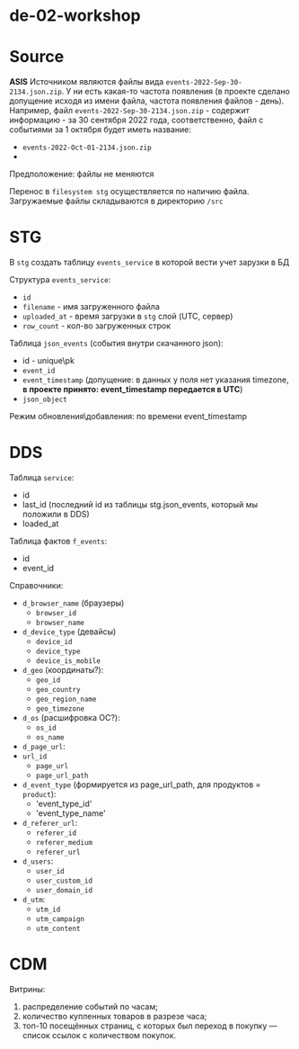 # de-02-workshop

# Source

**ASIS** Источником являются файлы вида `events-2022-Sep-30-2134.json.zip`. У ни есть какая-то частота появления (в проекте сделано допущение исходя из имени файла, частота появления файлов - день).
Например, файл `events-2022-Sep-30-2134.json.zip` - содержит информацию - за 30 сентября 2022 года, соответственно, файл с событиями за 1 октября будет иметь название:
- `events-2022-Oct-01-2134.json.zip`
- 
Предположение: файлы не меняются

Перенос в `filesystem stg` осуществляется по наличию файла. Загружаемые файлы складываются в директорию `/src`

# STG

В `stg` создать таблицу `events_service` в которой вести учет зарузки в БД

Структура `events_service`:
- `id`
- `filename` - имя загруженного файла
- `uploaded_at` - время загрузки в `stg` слой (UTC, сервер)
- `row_count` - кол-во загруженных строк

Таблица `json_events` (события внутри скачанного json):
- id - unique\pk
- `event_id`
- `event_timestamp` (допущение: в данных у поля нет указания timezone, **в проекте принято: event_timestamp передается в UTC**)
- `json_object`

Режим обновления\добавления: по времени event_timestamp

# DDS

Таблица `service`:
- id
- last_id (последний id из таблицы stg.json_events, который мы положили в DDS)
- loaded_at

Таблица фактов `f_events`:
- id
- event_id


Справочники:
- `d_browser_name` (браузеры)
  - `browser_id`
  - `browser_name`
- `d_device_type` (девайсы)
  - `device_id`
  - `device_type`
  - `device_is_mobile`
- `d_geo` (координаты?):
  - `geo_id`
  - `geo_country`
  - `geo_region_name`
  - `geo_timezone`
- `d_os` (расшифровка ОС?):
  - `os_id`
  - `os_name`
- `d_page_url`:
- `url_id`
  - `page_url`
  - `page_url_path`
- `d_event_type` (формируется из page_url_path, для продуктов = `product`):
  - 'event_type_id'
  - 'event_type_name'
- `d_referer_url`:
  - `referer_id`
  - `referer_medium`
  - `referer_url`
- `d_users`:
  - `user_id`
  - `user_custom_id`
  - `user_domain_id`
- `d_utm`:
  - `utm_id`
  - `utm_campaign`
  - `utm_content`


# CDM

Витрины:
1. распределение событий по часам;
2. количество купленных товаров в разрезе часа;
3. топ-10 посещённых страниц, с которых был переход в покупку — список ссылок с количеством покупок.




